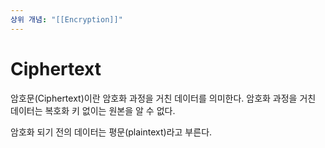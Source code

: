 ```yaml
---
상위 개념: "[[Encryption]]"
---
```

# Ciphertext
암호문(Ciphertext)이란 암호화 과정을 거친 데이터를 의미한다. 암호화 과정을 거친 데이터는 복호화 키 없이는 원본을 알 수 없다.

암호화 되기 전의 데이터는 평문(plaintext)라고 부른다. 